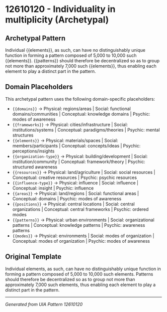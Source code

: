 # 12610120 - Individuality in multiplicity (Archetypal)

## Archetypal Pattern

Individual {{elements}}, as such, can have no distinguishably unique function in forming a pattern composed of 5,000 to 10,000 such {{elements}}. {{patterns}} should therefore be decentralized so as to group not more than approximately 7,000 such {{elements}}, thus enabling each element to play a distinct part in the pattern.

## Domain Placeholders

This archetypal pattern uses the following domain-specific placeholders:

- `{{domains}}` → Physical: regions/areas | Social: functional domains/communities | Conceptual: knowledge domains | Psychic: modes of awareness
- `{{frameworks}}` → Physical: cities/infrastructure | Social: institutions/systems | Conceptual: paradigms/theories | Psychic: mental structures
- `{{elements}}` → Physical: materials/spaces | Social: members/participants | Conceptual: concepts/ideas | Psychic: perceptions/insights
- `{{organization-type}}` → Physical: building/development | Social: institution/community | Conceptual: framework/theory | Psychic: structured awareness
- `{{resources}}` → Physical: land/agriculture | Social: social resources | Conceptual: creative resources | Psychic: psychic resources
- `{{influence-type}}` → Physical: influence | Social: influence | Conceptual: insight | Psychic: influence
- `{{areas}}` → Physical: land/regions | Social: functional areas | Conceptual: domains | Psychic: modes of awareness
- `{{positions}}` → Physical: central locations | Social: central organizations | Conceptual: central frameworks | Psychic: ordered modes
- `{{patterns}}` → Physical: urban environments | Social: organizational patterns | Conceptual: knowledge patterns | Psychic: awareness patterns
- `{{modes}}` → Physical: environments | Social: modes of organization | Conceptual: modes of organization | Psychic: modes of awareness

## Original Template

Individual elements, as such, can have no distinguishably unique function in forming a pattern composed of 5,000 to 10,000 such elements. Patterns should therefore be decentralized so as to group not more than approximately 7,000 such elements, thus enabling each element to play a distinct part in the pattern.

---
*Generated from UIA Pattern 12610120*
